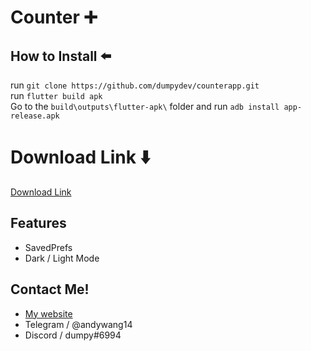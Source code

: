 # Counter ➕

## How to Install ⬅️
run `git clone https://github.com/dumpydev/counterapp.git`  
run `flutter build apk`   
Go to the `build\outputs\flutter-apk\` folder and run `adb install app-release.apk`   
# Download Link ⬇️
[Download Link](https://dumpyy.gq/files/counter.apk)

## Features
- SavedPrefs
- Dark / Light Mode

## Contact Me!
- [My website](https://dumpyy.xyz)
- Telegram / @andywang14
- Discord / dumpy#6994


